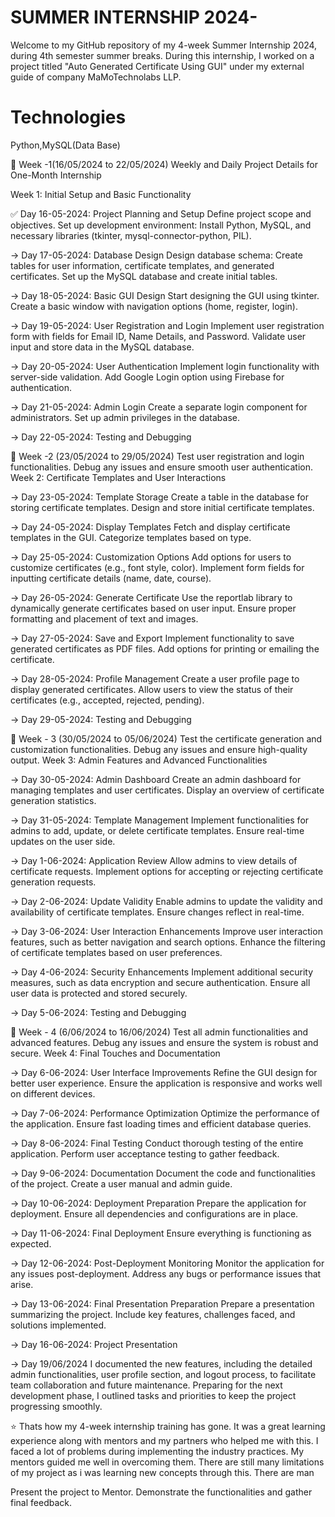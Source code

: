 # SUMMER INTERNSHIP 2024-
Welcome to my GitHub repository of my 4-week Summer Internship 2024, during 4th semester summer breaks. During this internship, I worked on a project titled "Auto Generated Certificate Using GUI" under my external guide of company MaMoTechnolabs LLP.

# Technologies 
Python,MySQL(Data Base)

📅 Week -1(16/05/2024 to 22/05/2024)
Weekly and Daily Project Details for One-Month Internship

Week 1: Initial Setup and Basic Functionality

✅ Day 16-05-2024: Project Planning and Setup
Define project scope and objectives.
Set up development environment: Install Python, MySQL, and necessary libraries (tkinter, mysql-connector-python, PIL).
 
 -> Day 17-05-2024: Database Design
Design database schema: Create tables for user information, certificate templates, and generated certificates.
Set up the MySQL database and create initial tables.

 -> Day 18-05-2024: Basic GUI Design
Start designing the GUI using tkinter.
Create a basic window with navigation options (home, register, login).

 -> Day 19-05-2024: User Registration and Login
Implement user registration form with fields for Email ID, Name Details, and Password.
Validate user input and store data in the MySQL database.
 
 -> Day 20-05-2024: User Authentication
Implement login functionality with server-side validation.
Add Google Login option using Firebase for authentication.

 -> Day 21-05-2024: Admin Login
Create a separate login component for administrators.
Set up admin privileges in the database.

 -> Day 22-05-2024: Testing and Debugging


 
📅 Week -2 (23/05/2024 to 29/05/2024)
Test user registration and login functionalities.
Debug any issues and ensure smooth user authentication.
Week 2: Certificate Templates and User Interactions
 
 -> Day 23-05-2024: Template Storage
Create a table in the database for storing certificate templates.
Design and store initial certificate templates.
 
 -> Day 24-05-2024: Display Templates
Fetch and display certificate templates in the GUI.
Categorize templates based on type.
 
 -> Day 25-05-2024: Customization Options
Add options for users to customize certificates (e.g., font style, color).
Implement form fields for inputting certificate details (name, date, course).
 
 -> Day 26-05-2024: Generate Certificate
Use the reportlab library to dynamically generate certificates based on user input.
Ensure proper formatting and placement of text and images.

 -> Day 27-05-2024: Save and Export
Implement functionality to save generated certificates as PDF files.
Add options for printing or emailing the certificate.

 -> Day 28-05-2024: Profile Management
Create a user profile page to display generated certificates.
Allow users to view the status of their certificates (e.g., accepted, rejected, pending).

 -> Day 29-05-2024: Testing and Debugging


 
📅 Week - 3 (30/05/2024 to 05/06/2024)
Test the certificate generation and customization functionalities.
Debug any issues and ensure high-quality output.
Week 3: Admin Features and Advanced Functionalities

 -> Day 30-05-2024: Admin Dashboard
Create an admin dashboard for managing templates and user certificates.
Display an overview of certificate generation statistics.

 -> Day 31-05-2024: Template Management
Implement functionalities for admins to add, update, or delete certificate templates.
Ensure real-time updates on the user side.

 -> Day 1-06-2024: Application Review
Allow admins to view details of certificate requests.
Implement options for accepting or rejecting certificate generation requests.

 -> Day 2-06-2024: Update Validity
Enable admins to update the validity and availability of certificate templates.
Ensure changes reflect in real-time.

 -> Day 3-06-2024: User Interaction Enhancements
Improve user interaction features, such as better navigation and search options.
Enhance the filtering of certificate templates based on user preferences.

 -> Day 4-06-2024: Security Enhancements
Implement additional security measures, such as data encryption and secure authentication.
Ensure all user data is protected and stored securely.

 -> Day 5-06-2024: Testing and Debugging


 
📅 Week - 4 (6/06/2024 to 16/06/2024)
Test all admin functionalities and advanced features.
Debug any issues and ensure the system is robust and secure.
Week 4: Final Touches and Documentation

-> Day 6-06-2024: User Interface Improvements
Refine the GUI design for better user experience.
Ensure the application is responsive and works well on different devices.

 -> Day 7-06-2024: Performance Optimization
Optimize the performance of the application.
Ensure fast loading times and efficient database queries.

 -> Day 8-06-2024: Final Testing
Conduct thorough testing of the entire application.
Perform user acceptance testing to gather feedback.

 -> Day 9-06-2024: Documentation
Document the code and functionalities of the project.
Create a user manual and admin guide.

 -> Day 10-06-2024: Deployment Preparation
Prepare the application for deployment.
Ensure all dependencies and configurations are in place.

 -> Day 11-06-2024: Final Deployment
Ensure everything is functioning as expected.

 -> Day 12-06-2024: Post-Deployment Monitoring
Monitor the application for any issues post-deployment.
Address any bugs or performance issues that arise.

 -> Day 13-06-2024: Final Presentation Preparation
Prepare a presentation summarizing the project.
Include key features, challenges faced, and solutions implemented.

 -> Day 16-06-2024: Project Presentation

 -> Day 19/06/2024
 I documented the new features, including the detailed admin functionalities, user profile section, and logout process, to facilitate team collaboration and future maintenance. Preparing for the next development phase, I outlined tasks and priorities to keep the project progressing smoothly.

⭐ Thats how my 4-week internship training has gone. It was a great learning experience along with mentors and my partners who helped me with this. I faced a lot of problems during implementing the industry practices. My mentors guided me well in overcoming them. There are still many limitations of my project as i was learning new concepts through this. There are man

Present the project to Mentor.
Demonstrate the functionalities and gather final feedback.
